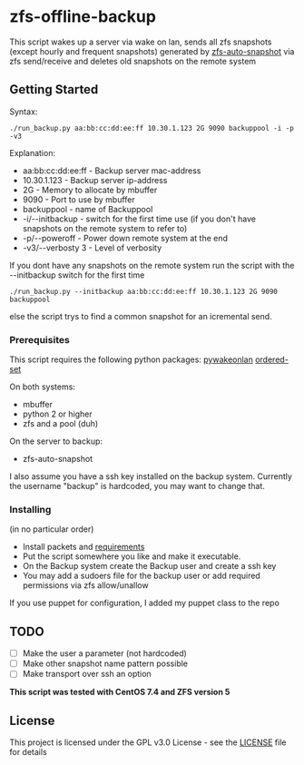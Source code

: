 # zfs-offline-backup

This script wakes up a server via wake on lan, sends all zfs snapshots (except hourly and frequent snapshots) generated by [zfs-auto-snapshot](https://github.com/zfsonlinux/zfs-auto-snapshot) via zfs send/receive and deletes old snapshots on the remote system

## Getting Started

Syntax:
```
./run_backup.py aa:bb:cc:dd:ee:ff 10.30.1.123 2G 9090 backuppool -i -p -v3
```
Explanation:
- aa:bb:cc:dd:ee:ff - Backup server mac-address
- 10.30.1.123 - Backup server ip-address
- 2G - Memory to allocate by mbuffer
- 9090 - Port to use by mbuffer
- backuppool - name of Backuppool
- -i/--initbackup - switch for the first time use (if you don't have snapshots on the remote system to refer to)
- -p/--poweroff - Power down remote system at the end
- -v3/--verbosty 3 - Level of verbosity

If you dont have any snapshots on the remote system run the script with the --initbackup switch for the first time
```
./run_backup.py --initbackup aa:bb:cc:dd:ee:ff 10.30.1.123 2G 9090 backuppool
```
else the script trys to find a common snapshot for an icremental send.

### Prerequisites

This script requires the following python packages:
[pywakeonlan](https://github.com/remcohaszing/pywakeonlan)
[ordered-set](https://github.com/LuminosoInsight/ordered-set)

On both systems:
- mbuffer
- python 2 or higher
- zfs and a pool (duh)

On the server to backup:
- zfs-auto-snapshot

I also assume you have a ssh key installed on the backup system.
Currently the username "backup" is hardcoded, you may want to change that.

### Installing

(in no particular order)
- Install packets and [requirements](requirements.txt)
- Put the script somewhere you like and make it executable.
- On the Backup system create the Backup user and create a ssh key
- You may add a sudoers file for the backup user or add required permissions via zfs allow/unallow

If you use puppet for configuration, I added my puppet class to the repo

## TODO
- [ ] Make the user a parameter (not hardcoded)
- [ ] Make other snapshot name pattern possible
- [ ] Make transport over ssh an option

**This script was tested with CentOS 7.4 and ZFS version 5**

## License

This project is licensed under the GPL v3.0 License - see the [LICENSE](LICENSE) file for details
